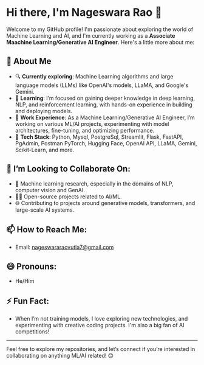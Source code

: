 # Hi there, I'm Nageswara Rao 👋

Welcome to my GitHub profile! I'm passionate about exploring the world of Machine Learning and AI, and I'm currently working as a **Associate Maachine Learning/Generative AI Engineer**. Here's a little more about me:

## 👀 About Me
- 🔍 **Currently exploring**: Machine Learning algorithms and large language models (LLMs) like OpenAI's models, LLaMA, and Google's Gemini.
- 🌱 **Learning**: I’m focused on gaining deeper knowledge in deep learning, NLP, and reinforcement learning, with hands-on experience in building and deploying models.
- 💼 **Work Experience**: As a Machine Learning/Generative AI Engineer, I’m working on various ML/AI projects, experimenting with model architectures, fine-tuning, and optimizing performance.
- 🤖 **Tech Stack**: Python, Mysql, PostgreSql, Streamlit, Flask, FastAPI, PgAdmin, Postman PyTorch, Hugging Face, OpenAI API, LLaMA, Gemini, Scikit-Learn, and more.

## 💞️ I’m Looking to Collaborate On:
- 🔬 Machine learning research, especially in the domains of NLP, computer vision and GenAI.
- 🧑‍💻 Open-source projects related to AI/ML.
- 🌐 Contributing to projects around generative models, transformers, and large-scale AI systems.

## 📫 How to Reach Me:
- Email: nageswararaovutla7@gmail.com

## 😄 Pronouns:
- He/Him

## ⚡ Fun Fact:
- When I’m not training models, I love exploring new technologies, and experimenting with creative coding projects. I'm also a big fan of AI competitions!

---

Feel free to explore my repositories, and let’s connect if you’re interested in collaborating on anything ML/AI related! 😊
